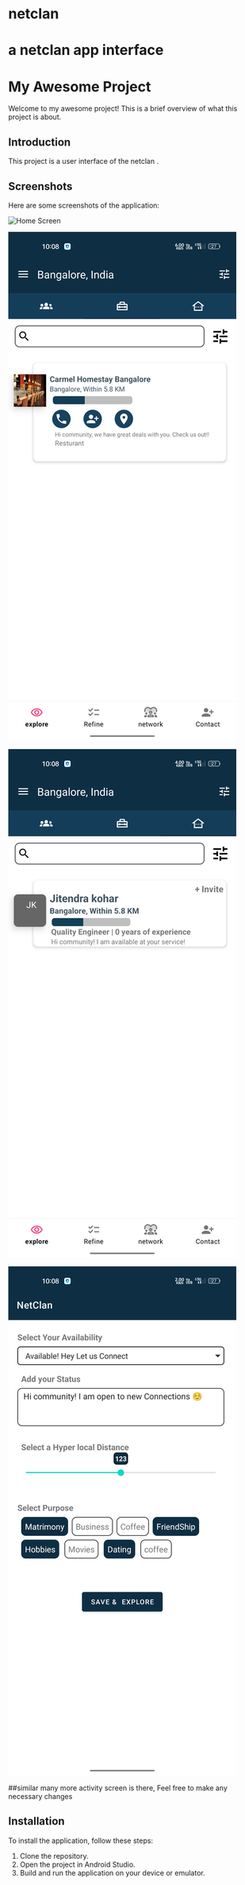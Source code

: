 # netclan

# a netclan app interface
# My Awesome Project

Welcome to my awesome project! This is a brief overview of what this project is about.

## Introduction

This project is a user interface of the netclan .


## Screenshots

Here are some screenshots of the application:

![Home Screen](img1.jpeg)


![Upload Image Screen](img2.jpg)

![Upload Image Screen](img3.jpg)


![Scan Results Screen](img4.jpg)



##similar many more activity screen is there, Feel free to make any necessary changes

## Installation

To install the application, follow these steps:

1. Clone the repository.
2. Open the project in Android Studio.
3. Build and run the application on your device or emulator.



